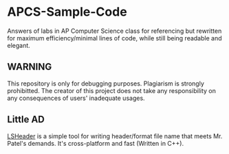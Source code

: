 # APCS-Sample-Code
Answers of labs in AP Computer Science class for referencing but rewritten for maximum efficiency/minimal lines of code, while still being readable and elegant.

## WARNING
This repository is only for debugging purposes. Plagiarism is strongly prohibitted. The creator of this project does not take any responsibility on any consequences of users' inadequate usages.


## Little AD
[LSHeader]("https://github.com/LBYPatrick/LSheader")  is a simple tool for writing header/format file name that meets Mr. Patel's demands. It's cross-platform and fast (Written in C++).

